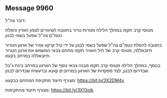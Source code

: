 ## Message 9960

דובר צה"ל:

מטוסי קרב תקפו במהלך הלילה מטרות טרור בתגובה לשיגורים לצפון הארץ והפלת כטמ"ם צה"ל שפעל בשמי לבנון

בתגובה להפלת כטמ"ם צה"ל שפעל בשמי לבנון על ידי טיל קרקע אוויר של ארגון הטרור חיזבאללה, מטוסי קרב של חיל האוויר תקפו מתחם צבאי המשמש את ארגון הטרור חיזבאללה במרחב בקעא.

בנוסף, במהלך הלילה מטוסי קרב תקפו מבנה צבאי נוסף של הארגון במרחב בינת ג׳בל שבדרום לבנון, לצד מפקדות של הארגון במרחבים קאנא וברעשית שבדרום לבנון.

מצורף תיעוד מתקיפת המתחם בבקעא: https://bit.ly/3X2DM4v

מצורף תיעוד מהתקיפות: https://bit.ly/3X13oik

